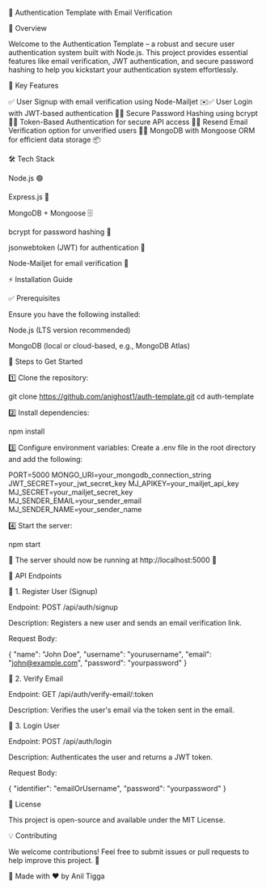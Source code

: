 🚀 Authentication Template with Email Verification

🌟 Overview

Welcome to the Authentication Template – a robust and secure user authentication system built with Node.js. This project provides essential features like email verification, JWT authentication, and secure password hashing to help you kickstart your authentication system effortlessly.

🔑 Key Features

✅ User Signup with email verification using Node-Mailjet ✉️✅ User Login with JWT-based authentication 🔐✅ Secure Password Hashing using bcrypt 🔑✅ Token-Based Authentication for secure API access 🚀✅ Resend Email Verification option for unverified users 🔄✅ MongoDB with Mongoose ORM for efficient data storage 📦

🛠️ Tech Stack

Node.js 🟢

Express.js 🚀

MongoDB + Mongoose 🗄️

bcrypt for password hashing 🔑

jsonwebtoken (JWT) for authentication 🔐

Node-Mailjet for email verification 📩

⚡ Installation Guide

✅ Prerequisites

Ensure you have the following installed:

Node.js (LTS version recommended)

MongoDB (local or cloud-based, e.g., MongoDB Atlas)

🚀 Steps to Get Started

1️⃣ Clone the repository:

git clone https://github.com/anighost1/auth-template.git
cd auth-template

2️⃣ Install dependencies:

npm install

3️⃣ Configure environment variables:
Create a .env file in the root directory and add the following:

PORT=5000
MONGO_URI=your_mongodb_connection_string
JWT_SECRET=your_jwt_secret_key
MJ_APIKEY=your_mailjet_api_key
MJ_SECRET=your_mailjet_secret_key
MJ_SENDER_EMAIL=your_sender_email
MJ_SENDER_NAME=your_sender_name

4️⃣ Start the server:

npm start

🎉 The server should now be running at http://localhost:5000 🎉

📌 API Endpoints

🔹 1. Register User (Signup)

Endpoint: POST /api/auth/signup

Description: Registers a new user and sends an email verification link.

Request Body:

{
  "name": "John Doe",
  "username": "yourusername",
  "email": "john@example.com",
  "password": "yourpassword"
}

🔹 2. Verify Email

Endpoint: GET /api/auth/verify-email/:token

Description: Verifies the user's email via the token sent in the email.

🔹 3. Login User

Endpoint: POST /api/auth/login

Description: Authenticates the user and returns a JWT token.

Request Body:

{
  "identifier": "emailOrUsername",
  "password": "yourpassword"
}

📜 License

This project is open-source and available under the MIT License.

💡 Contributing

We welcome contributions! Feel free to submit issues or pull requests to help improve this project. 🚀

🎯 Made with ❤️ by Anil Tigga
